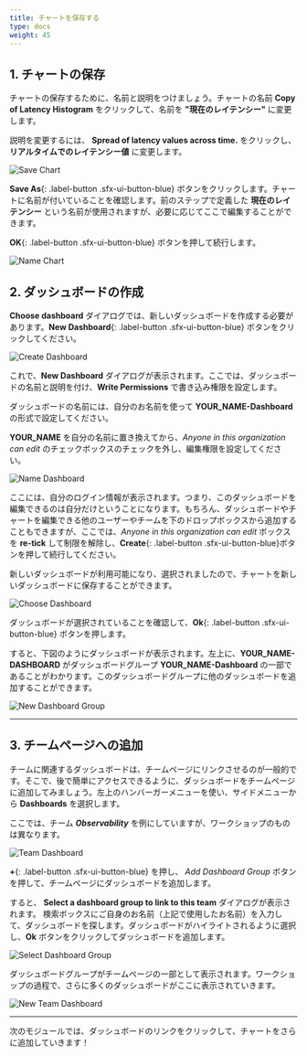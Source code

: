 ```yaml
---
title: チャートを保存する
type: docs
weight: 45
---
```

## 1. チャートの保存

チャートの保存するために、名前と説明をつけましょう。チャートの名前 **Copy of Latency Histogram** をクリックして、名前を **"現在のレイテンシー"** に変更します。

説明を変更するには、 **Spread of latency values across time.** をクリックし、 **リアルタイムでのレイテンシー値** に変更します。

![Save Chart](/images/dashboards/save-chart.png)

**Save As**{: .label-button .sfx-ui-button-blue} ボタンをクリックします。チャートに名前が付いていることを確認します。前のステップで定義した **現在のレイテンシー** という名前が使用されますが、必要に応じてここで編集することができます。

**OK**{: .label-button .sfx-ui-button-blue} ボタンを押して続行します。

![Name Chart](/images/dashboards/name-chart.png)

## 2. ダッシュボードの作成

**Choose dashboard** ダイアログでは、新しいダッシュボードを作成する必要があります。**New Dashboard**{: .label-button .sfx-ui-button-blue} ボタンをクリックしてください。

![Create Dashboard](/images/dashboards/create-dashboard.png)

これで、**New Dashboard** ダイアログが表示されます。ここでは、ダッシュボードの名前と説明を付け、**Write Permissions** で書き込み権限を設定します。

ダッシュボードの名前には、自分のお名前を使って **YOUR_NAME-Dashboard** の形式で設定してください。

**YOUR_NAME** を自分の名前に置き換えてから、*Anyone in this organization can edit* のチェックボックスのチェックを外し、編集権限を設定してください。

![Name Dashboard](/images/dashboards/name-dashboard.png)

ここには、自分のログイン情報が表示されます。つまり、このダッシュボードを編集できるのは自分だけということになります。もちろん、ダッシュボードやチャートを編集できる他のユーザーやチームを下のドロップボックスから追加することもできますが、ここでは、*Anyone in this organization can edit* ボックスを **re-tick** して制限を解除し、**Create**{: .label-button .sfx-ui-button-blue}ボタンを押して続行してください。

新しいダッシュボードが利用可能になり、選択されましたので、チャートを新しいダッシュボードに保存することができます。

![Choose Dashboard](/images/dashboards/choose-dashboard.png)

ダッシュボードが選択されていることを確認して、**Ok**{: .label-button .sfx-ui-button-blue} ボタンを押します。

すると、下図のようにダッシュボードが表示されます。左上に、**YOUR_NAME-DASHBOARD** がダッシュボードグループ **YOUR_NAME-Dashboard** の一部であることがわかります。このダッシュボードグループに他のダッシュボードを追加することができます。

![New Dashboard Group](/images/dashboards/new-dashboard-group.png)

---

## 3. チームページへの追加

チームに関連するダッシュボードは、チームページにリンクさせるのが一般的です。そこで、後で簡単にアクセスできるように、ダッシュボードをチームページに追加してみましょう。左上のハンバーガーメニューを使い、サイドメニューから **Dashboards** を選択します。

ここでは、チーム ***Observability*** を例にしていますが、ワークショップのものは異なります。

![Team Dashboard](/images/dashboards/team-dashboard.png)

**+**{: .label-button .sfx-ui-button-blue} を押し、 *Add Dashboard Group* ボタンを押して、チームページにダッシュボードを追加します。

すると、 **Select a dashboard group to link to this team** ダイアログが表示されます。
検索ボックスにご自身のお名前（上記で使用したお名前）を入力して、ダッシュボードを探します。ダッシュボードがハイライトされるように選択し、**Ok** ボタンをクリックしてダッシュボードを追加します。

![Select Dashboard Group](/images/dashboards/select-dashboard-group.png)

ダッシュボードグループがチームページの一部として表示されます。ワークショップの過程で、さらに多くのダッシュボードがここに表示されていきます。

![New Team Dashboard](/images/dashboards/new-team-dashboard.png)

---

次のモジュールでは、ダッシュボードのリンクをクリックして、チャートをさらに追加していきます！
